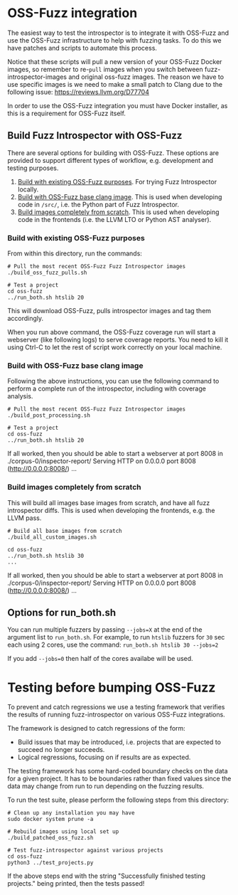 # OSS-Fuzz integration

The easiest way to test the introspector is to integrate it with OSS-Fuzz
and use the OSS-Fuzz infrastructure to help with fuzzing tasks. To do this
we have patches and scripts to automate this process. 

Notice that these scripts will pull a new version of your OSS-Fuzz Docker
images, so remember to re-`pull` images when you switch between fuzz-introspector-images and original
oss-fuzz images. The reason we have to use specific images is we need to make
a small patch to Clang due to the following issue: https://reviews.llvm.org/D77704

In order to use the OSS-Fuzz integration you must have Docker installer, as this
is a requirement for OSS-Fuzz itself.

## Build Fuzz Introspector with OSS-Fuzz
There are several options for building with OSS-Fuzz. These options are
provided to support different types of workflow, e.g. development and testing
purposes.

1) [Build with existing OSS-Fuzz purposes](#build-with-existing-oss-fuzz-purposes).
 For trying Fuzz Introspector locally.
2) [Build with OSS-Fuzz base clang image](#build-with-oss-fuzz-base-clang-image).
 This is used when developing code in `/src/`, i.e. the Python part of Fuzz
 Introspector.
3) [Build images completely from scratch](#build-images-completely-from-scratch).
 This is used when developing code in the frontends (i.e. the LLVM LTO or Python
 AST analyser).

### Build with existing OSS-Fuzz purposes
From within this directory, run the commands:
```
# Pull the most recent OSS-Fuzz Fuzz Introspector images
./build_oss_fuzz_pulls.sh

# Test a project
cd oss-fuzz
../run_both.sh htslib 20
```

This will download OSS-Fuzz, pulls introspector images and tag them accordingly.

When you run above command, the OSS-Fuzz coverage run will start a webserver (like following logs) to
serve coverage reports. You need to kill it using Ctrl-C to let the rest of
script work correctly on your local machine.

### Build with OSS-Fuzz base clang image
Following the above instructions, you can use the following command to perform
a complete run of the introspector, including with coverage analysis.

```
# Pull the most recent OSS-Fuzz Fuzz Introspector images
./build_post_processing.sh

# Test a project
cd oss-fuzz
../run_both.sh htslib 20
```

If all worked, then you should be able to start a webserver at port 8008 in ./corpus-0/inspector-report/
Serving HTTP on 0.0.0.0 port 8008 (http://0.0.0.0:8008/) ...

### Build images completely from scratch
This will build all images base images from scratch, and have all fuzz introspector
 diffs. This is used when developing the frontends, e.g. the LLVM pass.
```
# Build all base images from scratch
./build_all_custom_images.sh

cd oss-fuzz
../run_both.sh htslib 30
...
```
If all worked, then you should be able to start a webserver at port 8008 in ./corpus-0/inspector-report/
Serving HTTP on 0.0.0.0 port 8008 (http://0.0.0.0:8008/) ...

## Options for run_both.sh
You can run multiple fuzzers by passing `--jobs=X` at the end of the
argument list to `run_both.sh`. For example, to run `htslib` fuzzers
for `30` sec each using 2 cores, use the command:
`run_both.sh htslib 30 --jobs=2`

If you add `--jobs=0` then half of the cores availabe will be used.

# Testing before bumping OSS-Fuzz
To prevent and catch regressions we use a testing framework that verifies
the results of running fuzz-introspector on various OSS-Fuzz integrations.

The framework is designed to catch regressions of the form:
- Build issues that may be introduced, i.e. projects that are expected to succeed no longer succeeds.
- Logical regressions, focusing on if results are as expected.

The testing framework has some hard-coded boundary checks on the data
for a given project. It has to be boundaries rather than fixed values
since the data may change from run to run depending on the fuzzing
results.

To run the test suite, please perform the following steps from this
directory:

```
# Clean up any installation you may have
sudo docker system prune -a

# Rebuild images using local set up
./build_patched_oss_fuzz.sh

# Test fuzz-introspector against various projects
cd oss-fuzz
python3 ../test_projects.py
```

If the above steps end with the string "Successfully finished testing projects."
being printed, then the tests passed!

